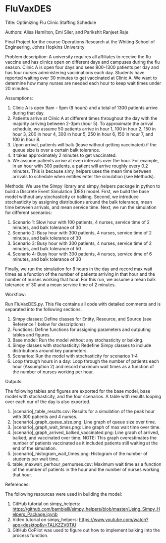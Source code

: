 # FluVaxDES
Title: Optimizing Flu Clinic Staffing Schedule

Authors: Alisa Hamilton, Emi Siler, and Parikshit Ranjeet Raje 

Final Project for the course Operations Research at the Whiting School of Engineering, Johns Hopkins University

Problem description: A university requires all affiliates to receive the flu vaccine and has clinics open on different days and campuses during the flu season. Clinic A is open four days and sees 800-1300 patients per day and has four nurses administering vaccinations each day. Students have reported waiting over 30 minutes to get vaccinated at Clinic A. We want to determine how many nurses are needed each hour to keep wait times under 20 minutes.

Assumptions:

1. Clinic A is open 9am - 5pm (8 hours) and a total of 1300 patients arrive during that day.
2. Patients arrive at Clinic A at different times throughout the day with the majority arriving between 2-3pm (hour 5). To approximate the arrival schedule, we assume 50 patients arrive in hour 1, 100 in hour 2, 150 in hour 3, 200 in hour 4, 300 in hour 5, 250 in hour 6, 150 in hour 7, and 100 in hour 8.
3. Upon arrival, patients will balk (leave without getting vaccinated) if the queue size is over a certain balk tolerance.
4. It takes approximately 2 minutes to get vaccinated.
5. We assume patients arrive at even intervals over the hour. For example, in an hour with 300 patients, a patient will arrive roughly every 0.2 minutes. This is because simy_helpers uses the mean time between arrivals to schedule when entities enter the simulation (see Methods).

Methods: We use the Simpy library and simpy_helpers package in python to build a Discrete Event Simulation (DES) model. First, we build the base model without any stochasticity or balking. Second, we introduce stochasticity by assigning distributions around the balk tolerance, mean time between arrivals, and mean service time. Next, we run the simulation for different scenarios:
1. Scenario 1: Slow hour with 100 patients, 4 nurses, service time of 2 minutes, and balk tolerance of 30
2. Scenario 2: Busy hour with 300 patients, 4 nurses, service time of 2 minutes, and balk tolerance of 30
3. Scenario 3: Busy hour with 300 patients, 4 nurses, service time of 2 minutes, and balk tolerance of 50
4. Scenario 4: Busy hour with 300 patients, 4 nurses, service time of 6 minutes, and balk tolerance of 30

Finally, we run the simulation for 8 hours in the day and record max wait times as a function of the number of patients arriving in that hour and the number of nurses working that hour. For this run, we assume a mean balk tolerance of 30 and a mean service time of 2 minutes.

Workflow:

Run FluVaxDES.py. This file contains all code with detailed comments and is separated into the following sections: 
1. Simpy classes: Define classes for Entity, Resource, and Source (see Reference 1 below for descriptions)
2. Functions: Define functions for assigning parameters and outputing tables and figures.
3. Base model: Run the model without any stochasticity or balking.
4. Simpy classes with stochasticity: Redefine Simpy classes to include distributions around key parameters.
5. Scenarios: Run the model with stochasticity for scenarios 1-4
6. Loop through hours in a day: Loop through the number of patients each hour (Assumption 2) and record maximum wait times as a function of the number of nurses working per hour. 

Outputs:

The following tables and figures are exported for the base model, base model with stochasticity, and the four scenarios. A table with results looping over each our of the day is also exported.
1. [scenario]_table_results.csv: Results for a simulation of the peak hour with 300 patients and 4 nurses.
2. [scenario]_graph_queue_size.png: Line graph of queue size over time.
3. [scenario]_graph_wait_times.png: Line graph of max wait time over time.
4. [scenario]_graph_arrived_balked_vaccinated.png: Line graph of arrived, balked, and vaccinated over time. NOTE: This graph overestimates the number of patients vaccinated as it included patients still waiting at the end of the simulation.
5. [scenario]_histogram_wait_times.png: Histogram of the number of students per wait time.
6. table_maxwait_perhour_pernurses.csv: Maximum wait time as a function of the number of patients in the hour and the number of nurses working that hour.

References:

The following resources were used in building the model:
1. GitHub tutorial on simpy_helpers: https://github.com/bambielli/simpy_helpers/blob/master/Using_Simpy_Helpers_Package.ipynb
2. Video tutorial on simpy_helpers: https://www.youtube.com/watch?app=desktop&v=TALKZZV0TiU
3. GitHub CoPilot was used to figure out how to implement balking into the process function.








